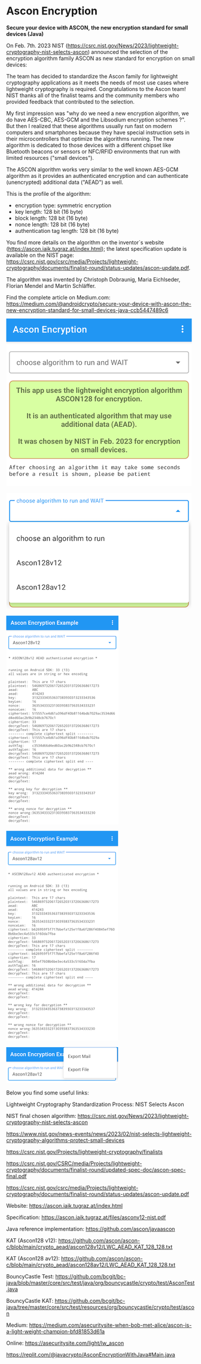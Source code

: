 # Ascon Encryption

**Secure your device with ASCON, the new encryption standard for small devices (Java)**

On Feb. 7th. 2023 NIST (https://csrc.nist.gov/News/2023/lightweight-cryptography-nist-selects-ascon) 
announced the selection of the encryption algorithm family ASCON as new standard for encryption on small devices:

The team has decided to standardize the Ascon family for lightweight cryptography applications as it 
meets the needs of most use cases where lightweight cryptography is required. Congratulations to the 
Ascon team! NIST thanks all of the finalist teams and the community members who provided feedback that 
contributed to the selection.

My first impression was "why do we need a new encryption algorithm, we do have AES-CBC, AES-GCM and the 
Libsodium encryption schemes ?". But then I realized that these algorithms usually run fast on modern 
computers and smartphones because they have special instruction sets in their microcontrollers that 
optimize the algorithms running. The new algorithm is dedicated to those devices with a different 
chipset like Bluetooth beacons or sensors or NFC/RFID environments that run with limited resources 
("small devices").

The ASCON algorithm works very similar to the well known AES-GCM algorithm as it provides an authenticated 
encryption and can authenticate (unencrypted) additional data ("AEAD") as well.

This is the profile of the algorithm:
- encryption type: symmetric encryption
- key length: 128 bit (16 byte)
- block length: 128 bit (16 byte)
- nonce length: 128 bit (16 byte)
- authentication tag length: 128 bit (16 byte)

You find more details on the algorithm on the inventor`s website (https://ascon.iaik.tugraz.at/index.html); 
the latest specification update is  available on the NIST page: 
https://csrc.nist.gov/csrc/media/Projects/lightweight-cryptography/documents/finalist-round/status-updates/ascon-update.pdf. 

The algorithm was invented by Christoph Dobraunig, Maria Eichlseder, Florian Mendel and Martin Schläffer.

Find the complete article on Medium.com: https://medium.com/@androidcrypto/secure-your-device-with-ascon-the-new-encryption-standard-for-small-devices-java-ccb5447489c6

![client_view_after_connect](docs/Ascon01.png?raw=true)

![client_view_after_connect](docs/Ascon02.png?raw=true)

![client_view_after_connect](docs/Ascon03.png?raw=true)

![client_view_after_connect](docs/Ascon04.png?raw=true)

![client_view_after_connect](docs/Ascon05.png?raw=true)

Below you find some useful links:

Lightweight Cryptography Standardization Process: NIST Selects Ascon

NIST final chosen algorithm: https://csrc.nist.gov/News/2023/lightweight-cryptography-nist-selects-ascon

https://www.nist.gov/news-events/news/2023/02/nist-selects-lightweight-cryptography-algorithms-protect-small-devices

https://csrc.nist.gov/Projects/lightweight-cryptography/finalists

https://csrc.nist.gov/CSRC/media/Projects/lightweight-cryptography/documents/finalist-round/updated-spec-doc/ascon-spec-final.pdf

https://csrc.nist.gov/csrc/media/Projects/lightweight-cryptography/documents/finalist-round/status-updates/ascon-update.pdf

Website: https://ascon.iaik.tugraz.at/index.html

Specification: https://ascon.iaik.tugraz.at/files/asconv12-nist.pdf

Java reference implementation: https://github.com/ascon/javaascon

KAT (Ascon128 v12): https://github.com/ascon/ascon-c/blob/main/crypto_aead/ascon128v12/LWC_AEAD_KAT_128_128.txt

KAT (Ascon128 av12): https://github.com/ascon/ascon-c/blob/main/crypto_aead/ascon128av12/LWC_AEAD_KAT_128_128.txt

BouncyCastle Test: https://github.com/bcgit/bc-java/blob/master/core/src/test/java/org/bouncycastle/crypto/test/AsconTest.java

BouncyCastle KAT: https://github.com/bcgit/bc-java/tree/master/core/src/test/resources/org/bouncycastle/crypto/test/ascon

Medium: https://medium.com/asecuritysite-when-bob-met-alice/ascon-is-a-light-weight-champion-bfd81853d61a

Online: https://asecuritysite.com/light/lw_ascon

https://replit.com/@javacrypto/AsconEncryptionWithJava#Main.java
